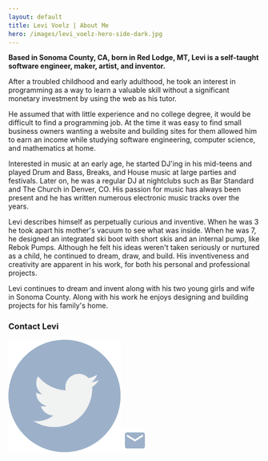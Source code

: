 ```yaml
---
layout: default
title: Levi Voelz | About Me
hero: /images/levi_voelz-hero-side-dark.jpg
---
```


**Based in Sonoma County, CA, born in Red Lodge, MT, Levi is a self-taught software engineer, maker, artist, and inventor.**

After a troubled childhood and early adulthood, he took an interest in programming as a way to learn a valuable skill without a significant monetary investment by using the web as his tutor.

He assumed that with little experience and no college degree, it would be difficult to find a programming job. At the time it was easy to find small business owners wanting a website and building sites for them allowed him to earn an income while studying software engineering, computer science, and mathematics at home.

Interested in music at an early age, he started DJ'ing in his mid-teens and played Drum and Bass, Breaks, and House music at large parties and festivals. Later on, he was a regular DJ at nightclubs such as Bar Standard and The Church in Denver, CO. His passion for music has always been present and he has written numerous electronic music tracks over the years.

Levi describes himself as perpetually curious and inventive. When he was 3 he took apart his mother's vacuum to see what was inside. When he was 7, he designed an integrated ski boot with short skis and an internal pump, like Rebok Pumps. Although he felt his ideas weren't taken seriously or nurtured as a child, he continued to dream, draw, and build. His inventiveness and creativity are apparent in his work, for both his personal and professional projects.

Levi continues to dream and invent along with his two young girls and wife in Sonoma County. Along with his work he enjoys designing and building projects for his family's home.

<!-- Below was written while I was depressed and luckily wasn't published -->
<!-- Once described as "just a numb-headed UI guy", I'll admit I'm not very smart. After a rough patch in my teens and early twenties, I decided to learn how to program so I could get some sweet brain creds. I learned a little bit, built a few things, and in 2003 I got a gig making a website for a storage unit company in Sedona, AZ. The owner's daughter was my girlfriend at the time and that's probably how I got the job.

After building a few websites for friends and family, I teamed up with a guy I met at a dive bar and we started our own web design company, Submuse Design Studio. At Submuse we spent most of our time developing our marketing materials, and less on serving clients. Mysteriously, it didn't pan out for us. Still thinking about that one.

I started a few other projects (startups?) with friends because legit companies wouldn't hire me. We built some pretty cool stuff like an interactive video e-commerce platform, an [ai meeting note-taker app/bot/thing](/projects/jetson), and a crowd-sourced music curation and distribution platform. I did end up getting a real-deal engineering job at a startup based out of Toronto but got laid off about 6 months into it. I was on an R&D-ish team, which I've heard is usually the first lot to get cut in a downturn. They hired me back as a freelancer a few months later to help maintain the app we built, so I guess it worked out in the end.

A little over 20 years after I started on that storage unit site, and I'm still making websites. I deviated slightly to mobile development for a couple of years but it didn't bring me joy. I might've moved on to something else entirely, like gardening, but I haven't figured out how to make money at that.

While I specialize in web UI, I'm also considered full-stack (Node/Ruby/Go). Most full-stackers are back-end-leaning, which is smart. I never really enjoyed backend engineering. I like pictures and buttons and stuff.

People say I'm good at what I do and that they are surprised I haven't made it further in life. They say things like, "Man, I figured you'd be like mega-rich by now." I usually don't have a response for that so I just laugh. A lot of rich people aren't very smart either so maybe I'll redeem myself in the eyes of my peers someday. -->

<div id='contact'>
  <h3>Contact Levi</h3>
  <div>
  <a href='https://twitter.com/levivoelz' title='@levivoelz' target='_blank'><img src='/images/twitter-icon.svg' /></a>
  <a href='mailto:levivoelz+web@gmail.com' title='levivoelz+web@gmail.com'><img src='/images/email-icon.svg' /></a>
  </div>
</div>
